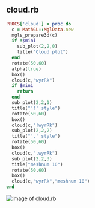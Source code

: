 
## cloud.rb

```ruby
PROCS['cloud'] = proc do
  c = MathGL::MglData.new
  mgls_prepare3d(c)
  if !$mini
    sub_plot(2,2,0)
    title("Cloud plot")
  end
  rotate(50,60)
  alpha(true)
  box()
  cloud(c,"wyrRk")
  if $mini
    return
  end
  sub_plot(2,2,1)
  title("'!' style")
  rotate(50,60)
  box()
  cloud(c,"!wyrRk")
  sub_plot(2,2,2)
  title("'.' style")
  rotate(50,60)
  box()
  cloud(c,".wyrRk")
  sub_plot(2,2,3)
  title("meshnum 10")
  rotate(50,60)
  box()
  cloud(c,"wyrRk","meshnum 10")
end


```
![image of cloud.rb](https://raw.github.com/masa16/ruby-mathgl-sample/master/samples/cloud/cloud.png)
